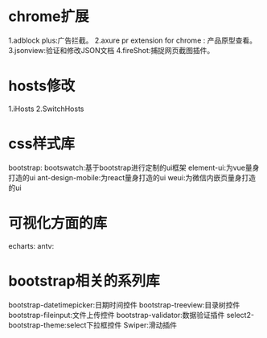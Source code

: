 # chrome扩展
1.adblock plus:广告拦截。
2.axure pr extension for chrome : 产品原型查看。
3.jsonview:验证和修改JSON文档
4.fireShot:捕捉网页截图插件。

# hosts修改
1.iHosts
2.SwitchHosts

# css样式库
bootstrap:
bootswatch:基于bootstrap进行定制的ui框架
element-ui:为vue量身打造的ui
ant-design-mobile:为react量身打造的ui
weui:为微信内嵌页量身打造的ui

# 可视化方面的库
echarts:
antv:

# bootstrap相关的系列库
bootstrap-datetimepicker:日期时间控件
bootstrap-treeview:目录树控件
bootstrap-fileinput:文件上传控件
bootstrap-validator:数据验证插件
select2-bootstrap-theme:select下拉框控件
Swiper:滑动插件

